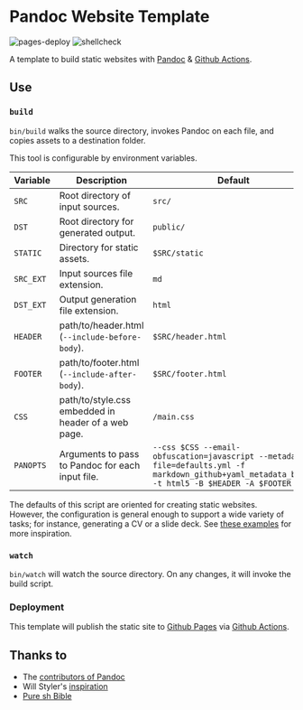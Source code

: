 # Pandoc Website Template

![pages-deploy](https://github.com/alxrsngrtn/pandoc-website-template/workflows/pages-deploy/badge.svg)
![shellcheck](https://github.com/alxrsngrtn/pandoc-website-template/workflows/shellcheck/badge.svg)

A template to build static websites with [Pandoc](https://pandoc.org/) & [Github Actions](http://github.com/actions). 

## Use

### `build`

`bin/build` walks the source directory, invokes Pandoc on each file, and copies assets to a destination folder.
 
This tool is configurable by environment variables.

| Variable  | Description                                         | Default            |
|-----------|-----------------------------------------------------|--------------------|
| `SRC`     | Root directory of input sources.                    | `src/`             |
| `DST`     | Root directory for generated output.                | `public/`          |
| `STATIC`  | Directory for static assets.                        | `$SRC/static`      |
| `SRC_EXT` | Input sources file extension.                       | `md`               |
| `DST_EXT` | Output generation file extension.                   | `html`             |
| `HEADER`  | path/to/header.html (`--include-before-body`).      | `$SRC/header.html` |
| `FOOTER`  | path/to/footer.html (`--include-after-body`).       | `$SRC/footer.html` |
| `CSS`     | path/to/style.css embedded in header of a web page. | `/main.css`        |
| `PANOPTS` | Arguments to pass to Pandoc for each input file.    | `--css $CSS --email-obfuscation=javascript --metadata-file=defaults.yml -f markdown_github+yaml_metadata_block -t html5 -B $HEADER -A $FOOTER` |

The defaults of this script are oriented for creating static websites. However, the configuration is general enough to 
support a wide variety of tasks; for instance, generating a CV or a slide deck. See [these examples](https://pandoc.org/demos.html) 
for more inspiration.


### `watch`

`bin/watch` will watch the source directory. On any changes, it will invoke the build script.


### Deployment

This template will publish the static site to [Github Pages](https://pages.github.com) via [Github Actions](http://github.com/actions).


## Thanks to 

- The [contributors of Pandoc](https://github.com/jgm/pandoc/graphs/contributors)
- Will Styler's [inspiration](http://wstyler.ucsd.edu/posts/lmimg/spcv.txt)
- [Pure sh Bible](https://github.com/dylanaraps/pure-sh-bible)
